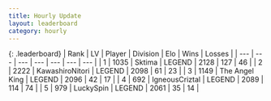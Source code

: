 ```yaml
---
title: Hourly Update
layout: leaderboard
category: hourly
---
```


{: .leaderboard}
| Rank | LV | Player | Division | Elo | Wins | Losses |
| --- | --- | --- | --- | --- | --- | --- |
| <span data-change="0">1</span> | 1035 | <span title="ID: 353063">Sktima</span> | LEGEND | <span data-change="6">2128</span> | <span data-change="5">127</span> | <span data-change="1">46</span> |
| <span data-change="2">2</span> | 2222 | <span title="ID: 164871">KawashiroNitori</span> | LEGEND | <span data-change="18">2098</span> | <span data-change="3">61</span> | <span data-change="0">23</span> |
| <span data-change="-1">3</span> | 1149 | <span title="ID: 547162">The Angel King</span> | LEGEND | <span data-change="0">2096</span> | <span data-change="0">42</span> | <span data-change="0">17</span> |
| <span data-change="-1">4</span> | 692 | <span title="ID: 69018">IgneousCriztal</span> | LEGEND | <span data-change="0">2089</span> | <span data-change="0">114</span> | <span data-change="0">74</span> |
| <span data-change="0">5</span> | 979 | <span title="ID: 498412">LuckySpin</span> | LEGEND | <span data-change="0">2061</span> | <span data-change="0">35</span> | <span data-change="0">14</span> |